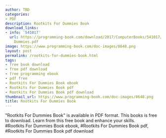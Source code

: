 ```yaml
---
author: TBD
categories:
- PDF
description: Rootkits For Dummies Book
download_links:
- info: '541017'
  url: https://programming-book.com/download/2017/ComputerBooks/541017/Rootkits For
    Dummies.pdf
image: https://www.programming-book.com/doc-images/8648.png
layout: post
permalink: /rootkits-for-dummies-book.html
tags:
- free book download
- free pdf download
- free programming ebook
- pdf free
- Rootkits For Dummies Book ebook
- Rootkits For Dummies Book pdf
- Rootkits For Dummies Book pdf download
thumbnail_url: https://www.programming-book.com/doc-images/8648.png
title: Rootkits For Dummies Book
---
```


 
<div class="item-desc text-justify">
  "Rootkits For Dummies Book" is available in PDF format. This books is free to download. Learn from this free book and enhance your skills.
  <br>
  #Rootkits For Dummies Book ebook, #Rootkits For Dummies Book pdf, #Rootkits For Dummies Book pdf download
</div>